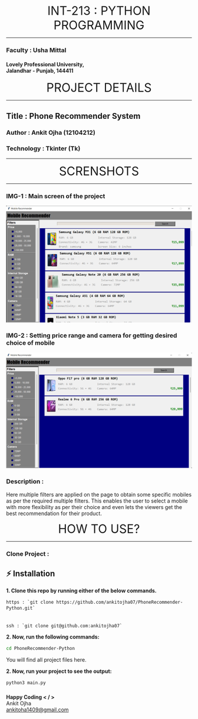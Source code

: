 <p align="center">
 <font size="6"> INT-213 : PYTHON PROGRAMMING</font>
</p>
<hr>

### Faculty : Usha Mittal
#### Lovely Professional University, <br> Jalandhar - Punjab, 144411

<p align="center">
 <font size="6">  PROJECT DETAILS </font>
</p>
<hr>

## Title : Phone Recommender System
### Author : Ankit Ojha  (12104212)
### Technology : Tkinter (Tk)

<hr>


<p align="center">
 <font size="6">  SCRENSHOTS</font>
</p>
<hr>

### IMG-1 : Main screen of the project
![](project-img-1.png)

### IMG-2 : Setting price range and camera for getting desired choice of mobile

![](project-img-2.png)

### Description :
Here multiple filters are applied on the page to obtain some specific mobiles as per the required multiple filters. This enables the user to select a mobile with more flexibility as per their choice and even lets the viewers get the best recommendation for their product.

<p align="center">
 <font size="6">  HOW TO USE?</font>
</p>
<hr>

### Clone Project :
## ⚡ Installation
**1. Clone this repo by running either of the below commands.**

    https : `git clone https://github.com/ankitojha07/PhoneRecommender-Python.git`
   
  
    ssh : `git clone git@github.com:ankitojha07`



**2. Now, run the following commands:**

  ```bash
cd PhoneRecommender-Python
```
You will find all project files here.

**2. Now, run your project to see the output:**

```
python3 main.py
```
###
**Happy Coding < / >** <br>
Ankit Ojha <br>
ankitoha1409@gmail.com
